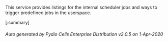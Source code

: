 






This service provides listings for the internal scheduler jobs and ways to trigger predefined jobs in the userspace.

[:summary]

###### Auto generated by Pydio Cells Enterprise Distribution v2.0.5 on 1-Apr-2020

